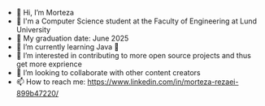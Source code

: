 - 👋 Hi, I’m Morteza
- 💁 I'm a Computer Science student at the Faculty of Engineering at Lund University 
- 🍻 My graduation date: June 2025
- 🌱 I’m currently learning Java 🙂
- 👀 I’m interested in contributing to more open source projects and thus get more exprience
- 💞️ I’m looking to collaborate with other content creators 
- 📫 How to reach me: https://www.linkedin.com/in/morteza-rezaei-899b47220/

<!---
Pocoya/Pocoya is a ✨ special ✨ repository because its `README.md` (this file) appears on your GitHub profile.
You can click the Preview link to take a look at your changes.
--->
